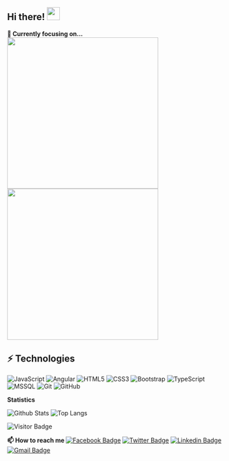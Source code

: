 ## Hi there! <img src="https://raw.githubusercontent.com/aemmadi/aemmadi/master/wave.gif" width="30px">

<strong>🔭 Currently focusing on...</strong>
<a href="https://github.com/ashiqqa/practice-ds-algo"> <img src="https://github-readme-stats.vercel.app/api/pin/?username=hedythedev&repo=practice-ds-algo" width=350> </a> 
<a href="https://github.com/ashiqqa/hackerrank-solution"> <img src="https://github-readme-stats.vercel.app/api/pin/?username=ashiqqa&repo=hackerrank-solution" width=350> </a>

## ⚡ Technologies
![JavaScript](https://img.shields.io/badge/-JavaScript-black?style=flat-square&logo=javascript)
![Angular](https://img.shields.io/badge/-Angular-black?style=flat-square&logo=angular)
![HTML5](https://img.shields.io/badge/-HTML5-E34F26?style=flat-square&logo=html5&logoColor=white)
![CSS3](https://img.shields.io/badge/-CSS3-1572B6?style=flat-square&logo=css3)
![Bootstrap](https://img.shields.io/badge/-Bootstrap-563D7C?style=flat-square&logo=bootstrap)
![TypeScript](https://img.shields.io/badge/-TypeScript-007ACC?style=flat-square&logo=typescript)
![MSSQL](https://img.shields.io/badge/-MSSQL-black?style=flat-square&logo=mssql)
![Git](https://img.shields.io/badge/-Git-black?style=flat-square&logo=git)
![GitHub](https://img.shields.io/badge/-GitHub-181717?style=flat-square&logo=github)

<strong>Statistics</strong>

![Github Stats](https://github-readme-stats.vercel.app/api?username=ashiqqa&count_private=true&show_icons=true&include_all_commits=true)
![Top Langs](https://github-readme-stats.vercel.app/api/top-langs/?username=ashiqqa&hide=TeX&layout=compact)

![Visitor Badge](https://visitor-badge.laobi.icu/badge?page_id=ashiqqa.ashiqqa)

<strong>📫 How to reach me </strong>
[![Facebook Badge](https://img.shields.io/badge/-ashiqqa-blue?style=plastic&logo=Facebook&logoColor=white&link=https://www.facebook.com/ashiqqa/)](https://www.facebook.com/ashiqqa/)
[![Twitter Badge](https://img.shields.io/badge/-ashiqqa-blue?style=plastic&logo=Twitter&logoColor=white&link=https://twitter.com/ashiqqa/)](https://twitter.com/ashiqqa/)
[![Linkedin Badge](https://img.shields.io/badge/-ashiqqa-blue?style=flat-square&logo=Linkedin&logoColor=white&link=https://www.linkedin.com/in/ashiqqa/)](https://www.linkedin.com/in/ashiqqa/)
[![Gmail Badge](https://img.shields.io/badge/-ashiq.mail.net@gmail.com-c14438?style=flat-square&logo=Gmail&logoColor=white&link=mailto:ashiq.mail.net@gmail.com)](mailto:ashiq.mail.net@gmail.com)

